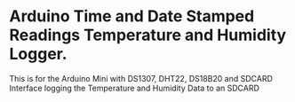# Arduino Time and Date Stamped Readings Temperature and Humidity Logger.
This is for the Arduino Mini with DS1307, DHT22, DS18B20 and SDCARD Interface logging the Temperature and Humidity Data to an SDCARD

